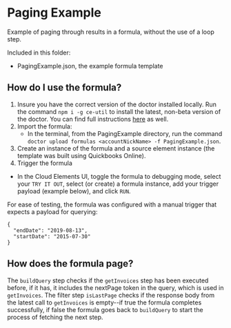 # Paging Example
Example of paging through results in a formula, without the use of a loop step.

Included in this folder:
- PagingExample.json, the example formula template

## How do I use the formula?
1. Insure you have the correct version of the doctor installed locally. Run the command `npm i -g ce-util` to install the latest, non-beta version of the doctor. You can find full instructions [here](https://www.npmjs.com/package/ce-util/v/2.2.5) as well.
2. Import the formula:
    * In the terminal, from the PagingExample directory, run the command `doctor upload formulas <accountNickName> -f PagingExample.json`.
3. Create an instance of the formula and a source element instance (the template was built using Quickbooks Online).
3. Trigger the formula
  - In the Cloud Elements UI, toggle the formula to debugging mode, select your `TRY IT OUT`, select (or create) a formula instance, add your trigger payload (example below), and click `RUN`.

For ease of testing, the formula was configured with a manual trigger that expects a payload for querying:
```
{
  "endDate": "2019-08-13",
  "startDate": "2015-07-30"
}
```

## How does the formula page?
The `buildQuery` step checks if the `getInvoices` step has been executed before, if it has, it includes the nextPage token in the query, which is used in `getInvoices`.  The filter step `isLastPage` checks if the response body from the latest call to `getInvoices` is empty--if true the formula completes successfully, if false the formula goes back to `buildQuery` to start the process of fetching the next step.

